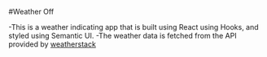 #Weather Off

-This is a weather indicating app that is built using React using Hooks, and styled using Semantic UI.
-The weather data is fetched from the API provided by [weatherstack](https://weatherstack.com/)

